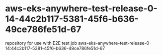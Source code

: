 # aws-eks-anywhere-test-release-0-14-44c2b117-5381-45f6-b636-49ce786fe51d-67
repository for use with E2E test job aws-eks-anywhere-test-release-0-14:44c2b117-5381-45f6-b636-49ce786fe51d-67
